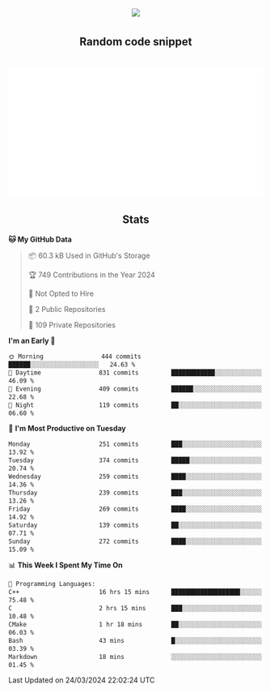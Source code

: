 <h1 align="center"><img src="https://readme-typing-svg.demolab.com?font=JetBrains+Mono&duration=3000&pause=1500&color=FE8019&center=true&multiline=true&repeat=false&random=false&width=600&height=60&lines=Welcome+to+my+page!;I'm+currently+learning+C%2C+Rust+and+C%2B%2B"></h1>

<h2 align="center">Random code snippet</h2>

<h1 align="center"><img src="assets/code_snippet.svg"></h1>

<h2 align="center">Stats</h2>

<!--START_SECTION:waka-->
**🐱 My GitHub Data** 

> 📦 60.3 kB Used in GitHub's Storage 
 > 
> 🏆 749 Contributions in the Year 2024
 > 
> 🚫 Not Opted to Hire
 > 
> 📜 2 Public Repositories 
 > 
> 🔑 109 Private Repositories 
 > 
**I'm an Early 🐤** 

```text
🌞 Morning                444 commits         ██████░░░░░░░░░░░░░░░░░░░   24.63 % 
🌆 Daytime                831 commits         ████████████░░░░░░░░░░░░░   46.09 % 
🌃 Evening                409 commits         ██████░░░░░░░░░░░░░░░░░░░   22.68 % 
🌙 Night                  119 commits         ██░░░░░░░░░░░░░░░░░░░░░░░   06.60 % 
```
📅 **I'm Most Productive on Tuesday** 

```text
Monday                   251 commits         ███░░░░░░░░░░░░░░░░░░░░░░   13.92 % 
Tuesday                  374 commits         █████░░░░░░░░░░░░░░░░░░░░   20.74 % 
Wednesday                259 commits         ████░░░░░░░░░░░░░░░░░░░░░   14.36 % 
Thursday                 239 commits         ███░░░░░░░░░░░░░░░░░░░░░░   13.26 % 
Friday                   269 commits         ████░░░░░░░░░░░░░░░░░░░░░   14.92 % 
Saturday                 139 commits         ██░░░░░░░░░░░░░░░░░░░░░░░   07.71 % 
Sunday                   272 commits         ████░░░░░░░░░░░░░░░░░░░░░   15.09 % 
```


📊 **This Week I Spent My Time On** 

```text
💬 Programming Languages: 
C++                      16 hrs 15 mins      ███████████████████░░░░░░   75.48 % 
C                        2 hrs 15 mins       ███░░░░░░░░░░░░░░░░░░░░░░   10.48 % 
CMake                    1 hr 18 mins        ██░░░░░░░░░░░░░░░░░░░░░░░   06.03 % 
Bash                     43 mins             █░░░░░░░░░░░░░░░░░░░░░░░░   03.39 % 
Markdown                 18 mins             ░░░░░░░░░░░░░░░░░░░░░░░░░   01.45 % 
```


 Last Updated on 24/03/2024 22:02:24 UTC
<!--END_SECTION:waka-->
